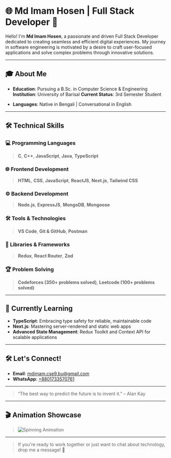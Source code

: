 # 🌐 Md Imam Hosen | Full Stack Developer 🚀

Hello! I'm **Md Imam Hosen**, a passionate and driven Full Stack Developer dedicated to creating seamless and efficient digital experiences. My journey in software engineering is motivated by a desire to craft user-focused applications and solve complex problems through innovative solutions.

---

## 🎓 **About Me**

- **Education**: Pursuing a B.Sc. in Computer Science & Engineering
  **Institution**: University of Barisal
  **Current Status**: 3rd Semester Student

- **Languages**: Native in Bengali | Conversational in English

---

## 🛠️ **Technical Skills**

### 💻 **Programming Languages**

> **C**, **C++**, **JavaScript**, **Java**, **TypeScript**

### 🌐 **Frontend Development**

> **HTML**, **CSS**, **JavaScript**, **ReactJS**, **Next.js**, **Tailwind CSS**

### ⚙️ **Backend Development**

> **Node.js**, **ExpressJS**, **MongoDB**, **Mongoose**

### 🛠️ **Tools & Technologies**

> **VS Code**, **Git & GitHub**, **Postman**

### 🧩 **Libraries & Frameworks**

> **Redux**, **React Router**, **Zod**

### 🏆 **Problem Solving**

> **Codeforces (350+ problems solved)**, **Leetcode (100+ problems solved)**

---

## 🌱 **Currently Learning**

- **TypeScript**: Embracing type safety for reliable, maintainable code
- **Next.js**: Mastering server-rendered and static web apps
- **Advanced State Management**: Redux Toolkit and Context API for scalable applications

---

## 🛠️ **Let's Connect!**

- **Email**: [mdimam.cse9.bu@gmail.com](mailto:mdimam.cse9.bu@gmail.com)
- **WhatsApp**: [+8801733570761](https://wa.me/+8801733570761)

---

> “The best way to predict the future is to invent it.” – Alan Kay

---

## 🎬 **Animation Showcase**

> ![Spinning Animation](https://media.giphy.com/media/l0MYGb1LuZ3n7dRnO/giphy.gif)

---

> If you're ready to work together or just want to chat about technology, drop me a message! 🌟
